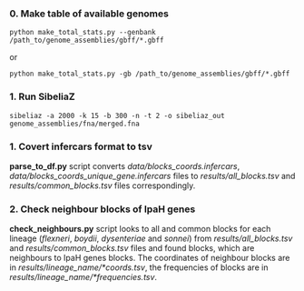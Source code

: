 ### 0. Make table of available genomes

<pre><code>python make_total_stats.py --genbank /path_to/genome_assemblies/gbff/*.gbff</code></pre>

or

<pre><code>python make_total_stats.py -gb /path_to/genome_assemblies/gbff/*.gbff</code></pre>

### 1. Run SibeliaZ

<pre><code>sibeliaz -a 2000 -k 15 -b 300 -n -t 2 -o sibeliaz_out genome_assemblies/fna/merged.fna</code></pre>

### 1. Covert infercars format to tsv

**parse_to_df.py** script converts _data/blocks_coords.infercars_, _data/blocks_coords_unique_gene.infercars_ files to _results/all_blocks.tsv_ and _results/common_blocks.tsv_ files correspondingly.

### 2. Check neighbour blocks of IpaH genes

**check_neighbours.py** script looks to all and common blocks for each lineage (_flexneri_, _boydii_, _dysenteriae_ and _sonnei_) from _results/all_blocks.tsv_ and _results/common_blocks.tsv_ files and found blocks, which are neighbours to IpaH genes blocks. The coordinates of neighbour blocks are in _results/lineage_name/*coords.tsv_, the frequencies of blocks are in _results/lineage_name/*frequencies.tsv_.

